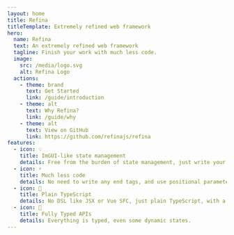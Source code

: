```yaml
---
layout: home
title: Refina
titleTemplate: Extremely refined web framework
hero:
  name: Refina
  text: An extremely refined web framework
  tagline: Finish your work with much less code.
  image:
    src: /media/logo.svg
    alt: Refina Logo
  actions:
    - theme: brand
      text: Get Started
      link: /guide/introduction
    - theme: alt
      text: Why Refina?
      link: /guide/why
    - theme: alt
      text: View on GitHub
      link: https://github.com/refinajs/refina
features:
  - icon: 💡
    title: ImGUI-like state management
    details: Free from the burden of state management, just write your code.
  - icon: ⚡️
    title: Much less code
    details: No need to write any end tags, and use positional parameters instead of named parameters.
  - icon: 🔩
    title: Plain TypeScript
    details: No DSL like JSX or Vue SFC, just plain TypeScript, with a little bit comptime transformation.
  - icon: 🔑
    title: Fully Typed APIs
    details: Everything is typed, even some dynamic states.
---
```

